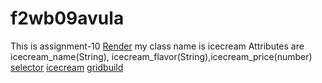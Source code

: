 # f2wb09avula
This is assignment-10 
[Render](https://f2wb09avula.onrender.com)
my class name is icecream
Attributes  are icecream_name(String), icecream_flavor(String),icecream_price(number)
[selector](views/selector.pug)
[icecream](views/icecream.pug)
[gridbuild](views/gridbuild.pug)

